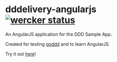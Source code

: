 dddelivery-angularjs [![wercker status](https://app.wercker.com/status/bc40077618985bbfb4f02b2771f2b895/s "wercker status")](https://app.wercker.com/project/bykey/bc40077618985bbfb4f02b2771f2b895)
====================

An AngularJS application for the DDD Sample App.

Created for testing [goddd](https://github.com/marcusolsson/goddd) and to learn AngularJS.

Try it out [here](http://marcusolsson.github.io/dddelivery-angularjs)!
